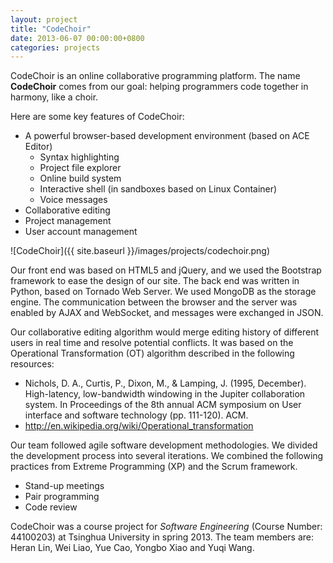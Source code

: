 ```yaml
---
layout: project
title: "CodeChoir"
date: 2013-06-07 00:00:00+0800
categories: projects
---
```


CodeChoir is an online collaborative programming platform. The name **CodeChoir** comes from our goal: helping programmers code together in harmony, like a choir.

Here are some key features of CodeChoir:

*   A powerful browser-based development environment (based on ACE Editor)
    *   Syntax highlighting
    *   Project file explorer
    *   Online build system
    *   Interactive shell (in sandboxes based on Linux Container)
    *   Voice messages
*   Collaborative editing
*   Project management
*   User account management

![CodeChoir]({{ site.baseurl }}/images/projects/codechoir.png)

Our front end was based on HTML5 and jQuery, and we used the Bootstrap framework to ease the design of our site. The back end was written in Python, based on Tornado Web Server. We used MongoDB as the storage engine. The communication between the browser and the server was enabled by AJAX and WebSocket, and messages were exchanged in JSON.

Our collaborative editing algorithm would merge editing history of different users in real time and resolve potential conflicts. It was based on the Operational Transformation (OT) algorithm described in the following resources:

*   Nichols, D. A., Curtis, P., Dixon, M., & Lamping, J. (1995, December). High-latency, low-bandwidth windowing in the Jupiter collaboration system. In Proceedings of the 8th annual ACM symposium on User interface and software technology (pp. 111-120). ACM.
*   <http://en.wikipedia.org/wiki/Operational_transformation>

Our team followed agile software development methodologies. We divided the development process into several iterations. We combined the following practices from Extreme Programming (XP) and the Scrum framework.

*   Stand-up meetings
*   Pair programming
*   Code review

CodeChoir was a course project for *Software Engineering* (Course Number: 44100203) at Tsinghua University in spring 2013. The team members are: Heran Lin, Wei Liao, Yue Cao, Yongbo Xiao and Yuqi Wang.